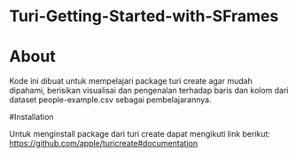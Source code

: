 # Turi-Getting-Started-with-SFrames

# About

Kode ini dibuat untuk mempelajari package turi create agar mudah dipahami, berisikan visualisai dan pengenalan terhadap baris dan kolom dari dataset people-example.csv 
sebagai pembelajarannya.

#Installation

Untuk menginstall package dari turi create dapat mengikuti link berikut: https://github.com/apple/turicreate#documentation
